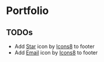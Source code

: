 # Portfolio

## TODOs
- Add <a target="_blank" href="https://icons8.com/icon/KMBPvJ9fheFn/star-of-bethlehem">Star</a> icon by <a target="_blank" href="https://icons8.com">Icons8</a> to footer
- Add <a target="_blank" href="https://icons8.com/icon/6H65NWsqha0Z/email">Email</a> icon by <a target="_blank" href="https://icons8.com">Icons8</a> to footer
